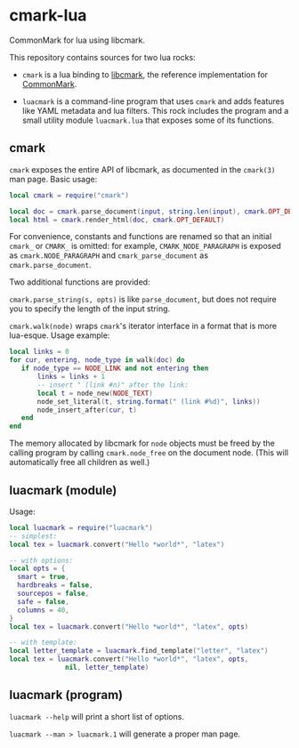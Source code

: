 cmark-lua
=========

CommonMark for lua using libcmark.

This repository contains sources for two lua rocks:

- `cmark` is a lua binding to [libcmark](https://github.com/jgm/cmark),
  the reference implementation for [CommonMark](http://commonmark.org).

- `luacmark` is a command-line program that uses `cmark` and
  adds features like YAML metadata and lua filters.  This rock
  includes the program and a small utility module `luacmark.lua`
  that exposes some of its functions.

cmark
-----

`cmark` exposes the entire API of libcmark, as documented in
the `cmark(3)` man page.  Basic usage:

``` lua
local cmark = require("cmark")

local doc = cmark.parse_document(input, string.len(input), cmark.OPT_DEFAULT)
local html = cmark.render_html(doc, cmark.OPT_DEFAULT)
```

For convenience, constants and functions are renamed so that
an initial `cmark_` or `CMARK_` is omitted:  for example,
`CMARK_NODE_PARAGRAPH` is exposed as `cmark.NODE_PARAGRAPH` and
`cmark_parse_document` as `cmark.parse_document`.

Two additional functions are provided:

`cmark.parse_string(s, opts)` is like `parse_document`, but
does not require you to specify the length of the input
string.

`cmark.walk(node)` wraps `cmark`'s iterator interface in a
format that is more lua-esque.  Usage example:

``` lua
local links = 0
for cur, entering, node_type in walk(doc) do
   if node_type == NODE_LINK and not entering then
       links = links + 1
       -- insert " (link #n)" after the link:
       local t = node_new(NODE_TEXT)
       node_set_literal(t, string.format(" (link #%d)", links))
       node_insert_after(cur, t)
   end
end
```

The memory allocated by libcmark for `node` objects must be
freed by the calling program by calling `cmark.node_free` on the
document node.  (This will automatically free all children as
well.)

luacmark (module)
-----------------

Usage:

```lua
local luacmark = require("luacmark")
-- simplest:
local tex = luacmark.convert("Hello *world*", "latex")

-- with options:
local opts = {
  smart = true,
  hardbreaks = false,
  sourcepos = false,
  safe = false,
  columns = 40,
}
local tex = luacmark.convert("Hello *world*", "latex", opts)

-- with template:
local letter_template = luacmark.find_template("letter", "latex")
local tex = luacmark.convert("Hello *world*", "latex", opts,
              nil, letter_template)

```

<!--
exported:
luacmark.version
luacmark.writers
luacmark.defaults
luacmark.runfilter(source, name, doc, to)
luacmark.find_template(name, to)
-- 'inp' is the string input source.
-- 'options' is a table with fields 'smart', 'hardbreaks',
-- 'safe', 'sourcepos' (all boolean) and 'columns' (number,
-- 0 for no wrapping).
-- 'callback' is a filter or nil.
-- 'template' is a Lust template to be filled with the document
-- body and rendered metadata, or nil.
-- TODO handle errors
function luacmark.convert(inp, to, options, callback, template)
-->

luacmark (program)
------------------

`luacmark --help` will print a short list of options.

`luacmark --man > luacmark.1` will generate a proper man page.


